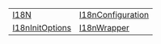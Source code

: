 |                                                                                 |                                                                        |
| ------------------------------------------------------------------------------- | ---------------------------------------------------------------------- |
| [I18N](/i18n/variable/i18n/i18n.md)                                             | [I18nConfiguration](/i18n/variable/configuration/i18nconfiguration.md) |
| [I18nInitOptions](/i18n/variable/i18n-configuration-options/i18ninitoptions.md) | [I18nWrapper](/i18n/variable/i18next-wrapper/i18nwrapper.md)           |
